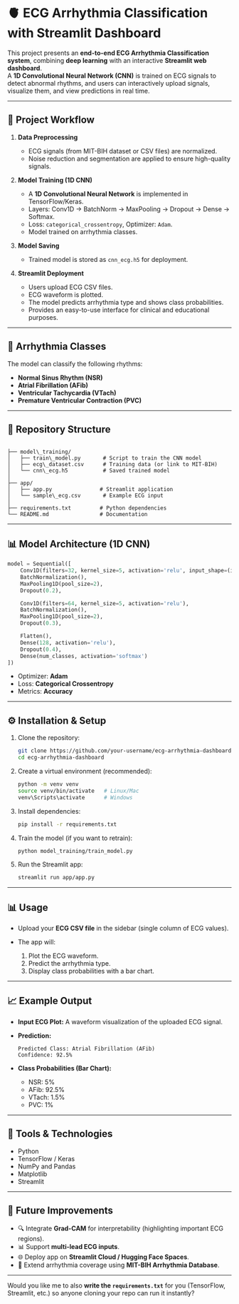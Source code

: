 # 🫀 ECG Arrhythmia Classification with Streamlit Dashboard

This project presents an **end-to-end ECG Arrhythmia Classification system**, combining **deep learning** with an interactive **Streamlit web dashboard**.  
A **1D Convolutional Neural Network (CNN)** is trained on ECG signals to detect abnormal rhythms, and users can interactively upload signals, visualize them, and view predictions in real time.  

---

## 🚀 Project Workflow

1. **Data Preprocessing**  
   - ECG signals (from MIT-BIH dataset or CSV files) are normalized.  
   - Noise reduction and segmentation are applied to ensure high-quality signals.  

2. **Model Training (1D CNN)**  
   - A **1D Convolutional Neural Network** is implemented in TensorFlow/Keras.  
   - Layers: Conv1D → BatchNorm → MaxPooling → Dropout → Dense → Softmax.  
   - Loss: `categorical_crossentropy`, Optimizer: `Adam`.  
   - Model trained on arrhythmia classes.  

3. **Model Saving**  
   - Trained model is stored as `cnn_ecg.h5` for deployment.  

4. **Streamlit Deployment**  
   - Users upload ECG CSV files.  
   - ECG waveform is plotted.  
   - The model predicts arrhythmia type and shows class probabilities.  
   - Provides an easy-to-use interface for clinical and educational purposes.  

---

## 🧪 Arrhythmia Classes

The model can classify the following rhythms:
- **Normal Sinus Rhythm (NSR)**  
- **Atrial Fibrillation (AFib)**  
- **Ventricular Tachycardia (VTach)**  
- **Premature Ventricular Contraction (PVC)**  

---

## 📂 Repository Structure

```

├── model\_training/
│   ├── train\_model.py       # Script to train the CNN model
│   ├── ecg\_dataset.csv      # Training data (or link to MIT-BIH)
│   └── cnn\_ecg.h5           # Saved trained model
│
├── app/
│   ├── app.py               # Streamlit application
│   └── sample\_ecg.csv       # Example ECG input
│
├── requirements.txt         # Python dependencies
└── README.md                # Documentation

````

---

## 📊 Model Architecture (1D CNN)

```python
model = Sequential([
    Conv1D(filters=32, kernel_size=5, activation='relu', input_shape=(input_length, 1)),
    BatchNormalization(),
    MaxPooling1D(pool_size=2),
    Dropout(0.2),

    Conv1D(filters=64, kernel_size=5, activation='relu'),
    BatchNormalization(),
    MaxPooling1D(pool_size=2),
    Dropout(0.3),

    Flatten(),
    Dense(128, activation='relu'),
    Dropout(0.4),
    Dense(num_classes, activation='softmax')
])
````

* Optimizer: **Adam**
* Loss: **Categorical Crossentropy**
* Metrics: **Accuracy**

---

## ⚙️ Installation & Setup

1. Clone the repository:

   ```bash
   git clone https://github.com/your-username/ecg-arrhythmia-dashboard.git
   cd ecg-arrhythmia-dashboard
   ```

2. Create a virtual environment (recommended):

   ```bash
   python -m venv venv
   source venv/bin/activate   # Linux/Mac
   venv\Scripts\activate      # Windows
   ```

3. Install dependencies:

   ```bash
   pip install -r requirements.txt
   ```

4. Train the model (if you want to retrain):

   ```bash
   python model_training/train_model.py
   ```

5. Run the Streamlit app:

   ```bash
   streamlit run app/app.py
   ```

---

## 📊 Usage

* Upload your **ECG CSV file** in the sidebar (single column of ECG values).
* The app will:

  1. Plot the ECG waveform.
  2. Predict the arrhythmia type.
  3. Display class probabilities with a bar chart.

---

## 📈 Example Output

* **Input ECG Plot:**
  A waveform visualization of the uploaded ECG signal.

* **Prediction:**

  ```
  Predicted Class: Atrial Fibrillation (AFib)
  Confidence: 92.5%
  ```

* **Class Probabilities (Bar Chart):**

  * NSR: 5%
  * AFib: 92.5%
  * VTach: 1.5%
  * PVC: 1%

---

## 🧰 Tools & Technologies

* Python
* TensorFlow / Keras
* NumPy and Pandas
* Matplotlib
* Streamlit

---

## 🔮 Future Improvements

* 🔍 Integrate **Grad-CAM** for interpretability (highlighting important ECG regions).
* 📊 Support **multi-lead ECG inputs**.
* 🌐 Deploy app on **Streamlit Cloud / Hugging Face Spaces**.
* 📂 Extend arrhythmia coverage using **MIT-BIH Arrhythmia Database**.

---

Would you like me to also **write the `requirements.txt`** for you (TensorFlow, Streamlit, etc.) so anyone cloning your repo can run it instantly?
```
